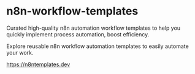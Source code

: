 # n8n-workflow-templates

Curated high-quality n8n automation workflow templates to help you quickly implement process automation, boost efficiency.

Explore reusable n8n workflow automation templates to easily automate your work.

https://n8ntemplates.dev
